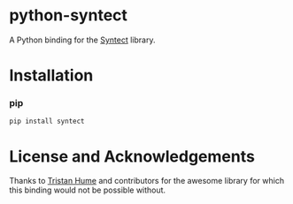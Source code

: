 # python-syntect
A Python binding for the [Syntect](https://github.com/trishume/syntect) library.

# Installation
### pip
`pip install syntect`

# License and Acknowledgements
Thanks to [Tristan Hume](https://github.com/trishume) and contributors for the awesome library for which this binding would not be possible without.
